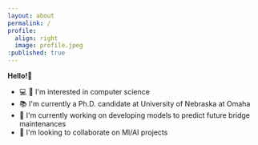 ```yaml
---
layout: about
permalink: /
profile:
  align: right
  image: profile.jpeg
:published: true
---
```


**Hello!**🖖

* 💻 🧪 I'm interested in computer science
* 📚 I'm currently a Ph.D. candidate at University of Nebraska at Omaha
* 🌁 I'm currently working on developing models to predict future bridge maintenances
* 🤖 I'm looking to collaborate on Ml/AI projects


